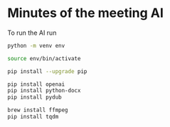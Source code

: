 # Minutes of the meeting AI

To run the AI run

```bash
python -m venv env

source env/bin/activate

pip install --upgrade pip

pip install openai
pip install python-docx
pip install pydub

brew install ffmpeg
pip install tqdm
```
